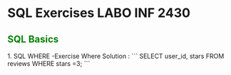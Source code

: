 # SQL Exercises LABO INF 2430

<h2 style="color: green;">SQL Basics</h2>
 1. SQL WHERE
 -Exercise Where Solution :
 ```
 SELECT user_id, stars FROM reviews WHERE stars =3;
 ```
 
